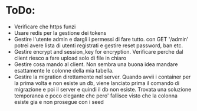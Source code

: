 # ToDo:
 - Verificare che https funzi
 - Usare redis per la gestione dei tokens
 - Gestire l'utente admin e dargli i permessi di fare tutto. con GET '/admin' potrei avere lista di utenti registrati e gestire reset password, ban etc. 
 - Gestire encrypt and session_key for encryption. Verificare perche dal client riesco a fare upload solo di file in chiaro
 - Gestire cosa mando al client. Non sembra una buona idea mandare esattamente le colonne della mia tabella.
 - Gestire la migration direttamente nel server. Quando avvii i container per la prima volta e non esiste un db,
  viene lanciato prima il comando di migrazione e poi il server e quindi il db non esiste. Trovata una soluzione temporanea e poco elegante 
  che pero' fallisce visto che la colonna esiste gia e non prosegue con i seed

